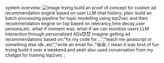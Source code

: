 system overview:
![image](https://github.com/user-attachments/assets/ad4acf59-eb4b-43ea-8180-be1c34629045)
trying build an proof of concept for custom ad recommendation engine based on user LLM chat history;
plan:
build an batch processing pipeline for topic modelling using top2vec and then recommendation engine on top based on relevancy,time decay,user persona,etc.
what-if moment was:
what-if we can monitize users LLM interaction through personalized ADs😈😈
imagine getting ad recommendations based on:"fix my code for ...","teach me javascript or something else idk ,etc","write an email for.."😆😆;
I mean it was kind of fun trying build it over a weekend.and yeah also used conversation from my chatgpt for training top2vec
;


